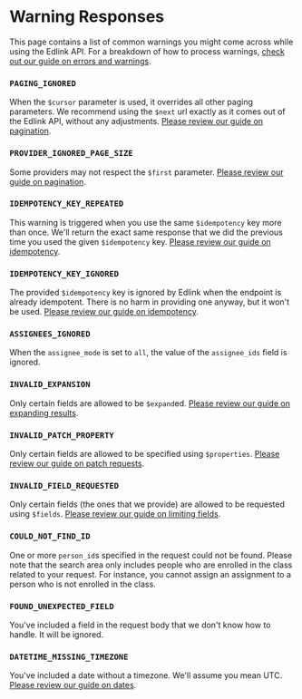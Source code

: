 # Warning Responses

This page contains a list of common warnings you might come across while using the Edlink API. For a breakdown of how to process warnings, [check out our guide on errors and warnings](../../../guides/v2.0/errors-warnings).

### `PAGING_IGNORED`

When the `$cursor` parameter is used, it overrides all other paging parameters. We recommend using the `$next` url exactly as it comes out of the Edlink API, without any adjustments. [Please review our guide on pagination](../../../guides/v2.0/paginated-requests).

### `PROVIDER_IGNORED_PAGE_SIZE`

Some providers may not respect the `$first` parameter. [Please review our guide on pagination](../../../guides/v2.0/paginated-requests).

### `IDEMPOTENCY_KEY_REPEATED`

This warning is triggered when you use the same `$idempotency` key more than once. We'll return the exact same response that we did the previous time you used the given `$idempotency` key. [Please review our guide on idempotency](../../../guides/v2.0/idempotency).

### `IDEMPOTENCY_KEY_IGNORED`

The provided `$idempotency` key is ignored by Edlink when the endpoint is already idempotent. There is no harm in providing one anyway, but it won't be used. [Please review our guide on idempotency](../../../guides/v2.0/idempotency).

### `ASSIGNEES_IGNORED`

When the `assignee_mode` is set to `all`, the value of the `assignee_ids` field is ignored. 

### `INVALID_EXPANSION`

Only certain fields are allowed to be `$expand`ed. [Please review our guide on expanding results](../../../guides/v2.0/expanding-results).

### `INVALID_PATCH_PROPERTY`

Only certain fields are allowed to be specified using `$properties`. [Please review our guide on patch requests](../../../guides/v2.0/patch-requests).

### `INVALID_FIELD_REQUESTED`

Only certain fields (the ones that we provide) are allowed to be requested using `$fields`. [Please review our guide on limiting fields](../../../guides/v2.0/limiting-fields).

### `COULD_NOT_FIND_ID`

One or more `person_id`s specified in the request could not be found. Please note that the search area only includes people who are enrolled in the class related to your request. For instance, you cannot assign an assignment to a person who is not enrolled in the class.

### `FOUND_UNEXPECTED_FIELD`

You've included a field in the request body that we don't know how to handle. It will be ignored.

### `DATETIME_MISSING_TIMEZONE`

You've included a date without a timezone. We'll assume you mean UTC. [Please review our guide on dates](../../../guides/v2.0/dates).
